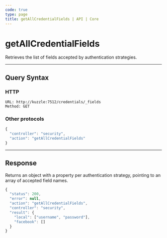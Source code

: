 ```yaml
---
code: true
type: page
title: getAllCredentialFields | API | Core
---
```


# getAllCredentialFields



Retrieves the list of fields accepted by authentication strategies.

---

## Query Syntax

### HTTP

```http
URL: http://kuzzle:7512/credentials/_fields
Method: GET
```

### Other protocols

```js
{
  "controller": "security",
  "action": "getAllCredentialFields"
}
```

---

## Response

Returns an object with a property per authentication strategy, pointing to an array of accepted field names.

```js
{
  "status": 200,
  "error": null,
  "action": "getAllCredentialFields",
  "controller": "security",
  "result": {
    "local": ["username", "password"],
    "facebook": []
  }
}
```
